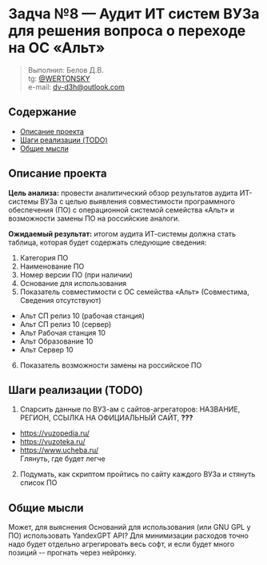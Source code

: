 # Задча №8 — Аудит ИТ систем ВУЗа для решения вопроса о переходе на ОС «Альт»

> Выполнил: Белов Д.В.<br />
> tg: [@WERTONSKY](https://t.me/WERTONSKY)<br />
> e-mail: [dv-d3h@outlook.com](mailto:dv-d3h@outlook.com)<br />

## Содержание

- [Описание проекта](#описание-проекта)
- [Шаги реализации (TODO)](#шаги-реализации-todo)
- [Общие мысли](#общие-мысли)

## Описание проекта

**Цель анализа:** провести аналитический обзор результатов аудита ИТ-системы ВУЗа с целью выявления совместимости программного обеспечения (ПО) с операционной системой семейства «Альт» и возможности замены ПО на российские аналоги.

**Ожидаемый результат:** итогом аудита ИТ-системы должна стать таблица, которая будет содержать следующие сведения:

1. Категория ПО
2. Наименование ПО
3. Номер версии ПО (при наличии)
4. Основание для использования
5. Показатель совместимости с ОС семейства «Альт» (Совместима, Сведения отсутствуют)

- Альт СП релиз 10 (рабочая станция)
- Альт СП релиз 10 (сервер)
- Альт Рабочая станция 10
- Альт Образование 10
- Альт Сервер 10

6. Показатель возможности замены на российское ПО

## Шаги реализации (TODO)

1. Спарсить данные по ВУЗ-ам с сайтов-агрегаторов: НАЗВАНИЕ, РЕГИОН, ССЫЛКА НА ОФИЦИАЛЬНЫЙ САЙТ, **???**

- https://vuzopedia.ru/
- https://vuzoteka.ru/
- https://www.ucheba.ru/<br/>
  Глянуть, где будет легче

2. Подумать, как скриптом пройтись по сайту каждого ВУЗа и стянуть список ПО

## Общие мысли

Может, для выяснения Оснований для использования (или GNU GPL у ПО) использовать YandexGPT API? Для минимизации расходов точно надо будет отдельно агрегировать весь софт, и если будет много позиций -- прогнать через нейронку.

